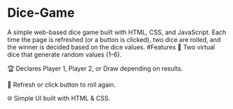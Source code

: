 # Dice-Game
A simple web-based dice game built with HTML, CSS, and JavaScript. Each time the page is refreshed (or a button is clicked), two dice are rolled, and the winner is decided based on the dice values.
#Features
🎲 Two virtual dice that generate random values (1–6).

🏆 Declares Player 1, Player 2, or Draw depending on results.

🔄 Refresh or click button to roll again.

🌐 Simple UI built with HTML & CSS.
